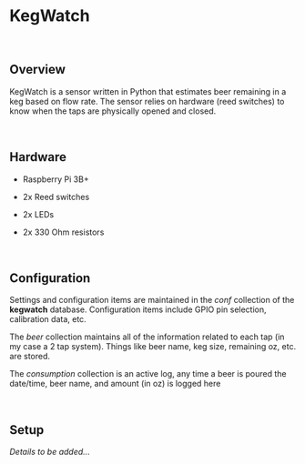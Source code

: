 # KegWatch

<br>

## Overview
KegWatch is a sensor written in Python that estimates beer remaining in a keg based on flow rate. The sensor relies on hardware (reed switches) to know when the taps are physically opened and closed. 

<br>

## Hardware
- Raspberry Pi 3B+

- 2x Reed switches

- 2x LEDs

- 2x 330 Ohm resistors

<br>

## Configuration

Settings and configuration items are maintained in the _conf_ collection of the __kegwatch__ database. Configuration items include GPIO pin selection, calibration data, etc.

The _beer_ collection maintains all of the information related to each tap (in my case a 2 tap system). Things like beer name, keg size, remaining oz, etc. are stored.

The _consumption_ collection is an active log, any time a beer is poured the date/time, beer name, and amount (in oz) is logged here

<br>

## Setup

_Details to be added..._

